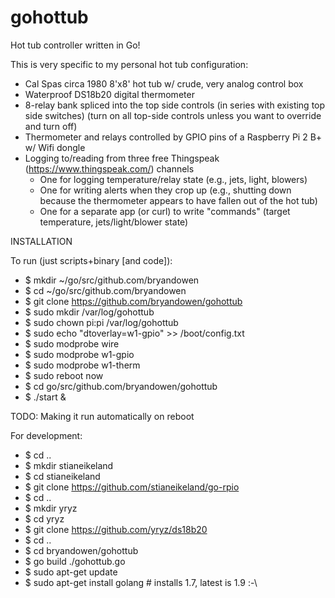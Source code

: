 # gohottub
Hot tub controller written in Go!

This is very specific to my personal hot tub configuration:
- Cal Spas circa 1980 8'x8' hot tub w/ crude, very analog control box
- Waterproof DS18b20 digital thermometer
- 8-relay bank spliced into the top side controls (in series with existing top side switches)
  (turn on all top-side controls unless you want to override and turn off)
- Thermometer and relays controlled by GPIO pins of a Raspberry Pi 2 B+ w/ Wifi dongle
- Logging to/reading from three free Thingspeak (https://www.thingspeak.com/) channels
    * One for logging temperature/relay state (e.g., jets, light, blowers)
    * One for writing alerts when they crop up (e.g., shutting down because the thermometer appears to have fallen out of the hot tub)
    * One for a separate app (or curl) to write "commands" (target temperature, jets/light/blower state)

INSTALLATION

To run (just scripts+binary [and code]):
- $ mkdir ~/go/src/github.com/bryandowen
- $ cd ~/go/src/github.com/bryandowen
- $ git clone https://github.com/bryandowen/gohottub
- $ sudo mkdir /var/log/gohottub
- $ sudo chown pi:pi /var/log/gohottub
- $ sudo echo "dtoverlay=w1-gpio" >> /boot/config.txt
- $ sudo modprobe wire
- $ sudo modprobe w1-gpio
- $ sudo modprobe w1-therm
- $ sudo reboot now
- $ cd go/src/github.com/bryandowen/gohottub
- $ ./start &

TODO: Making it run automatically on reboot

For development:
- $ cd ..
- $ mkdir stianeikeland
- $ cd stianeikeland
- $ git clone https://github.com/stianeikeland/go-rpio
- $ cd ..
- $ mkdir yryz
- $ cd yryz
- $ git clone https://github.com/yryz/ds18b20
- $ cd ..
- $ cd bryandowen/gohottub
- $ go build ./gohottub.go
- $ sudo apt-get update
- $ sudo apt-get install golang # installs 1.7, latest is 1.9 :-\
